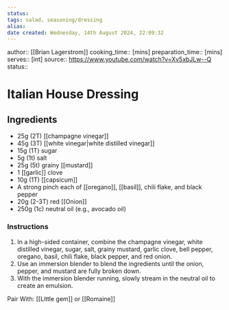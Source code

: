 ```yaml
---
status:
tags: salad, seasoning/dressing
alias:
date created: Wednesday, 14th August 2024, 22:09:32
---
```


author:: [[Brian Lagerstrom]]
cooking_time:: [mins]
preparation_time:: [mins]
serves:: [int]
source:: https://www.youtube.com/watch?v=Xv5xbJLw--Q
status::

# Italian House Dressing

## Ingredients

- 25g (2T) [[champagne vinegar]]
- 45g (3T) [[white vinegar|white distilled vinegar]]
- 15g (1T) sugar
- 5g (1t) salt
- 25g (5t) grainy [[mustard]]
- 1 [[garlic]] clove
- 10g (1T) [[capsicum]]
- A strong pinch each of [[oregano]], [[basil]], chili flake, and black pepper
- 20g (2-3T) red [[Onion]]
- 250g (1c) neutral oil (e.g., avocado oil)

### Instructions

1. In a high-sided container, combine the champagne vinegar, white distilled vinegar, sugar, salt, grainy mustard, garlic clove, bell pepper, oregano, basil, chili flake, black pepper, and red onion.
2. Use an immersion blender to blend the ingredients until the onion, pepper, and mustard are fully broken down.
3. With the immersion blender running, slowly stream in the neutral oil to create an emulsion.

Pair With: [[Little gem]] or [[Romaine]]
